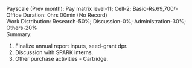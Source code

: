 Payscale (Prev month): Pay matrix level-11; Cell-2; Basic-Rs.69,700/-\
Office Duration: 0hrs 00min (No Record)\
Work Distribution: Research-50%; Discussion-0%; Administration-30%; Others-20%\
Summary:
1. Finalize annual report inputs, seed-grant dpr. 
2. Discussion with SPARK interns.
3. Other purchase activities - Cartridge.

